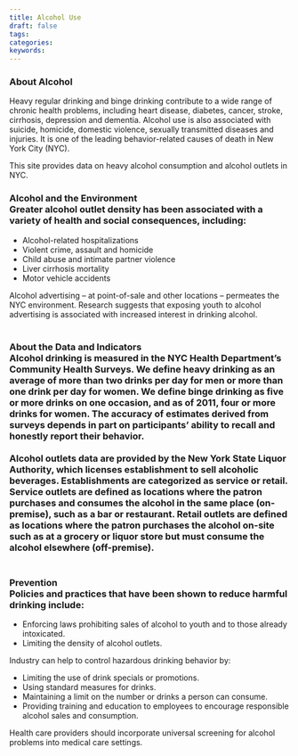 ```yaml
---
title: Alcohol Use
draft: false
tags: 
categories: 
keywords: 
---
```

<h3>About Alcohol</h3>
<p>Heavy regular drinking and binge drinking contribute to a wide range of chronic health problems, including heart disease, diabetes, cancer, stroke, cirrhosis, depression and dementia. Alcohol use is also associated with suicide, homicide, domestic violence, sexually transmitted diseases and injuries. It is one of the leading behavior-related causes of death in New York City (NYC).</p>
<p>This site provides data on heavy alcohol consumption and alcohol outlets in NYC.</p>
<h3>Alcohol and the Environment<br />Greater alcohol outlet density has been associated with a variety of health and social consequences, including:</h3>
<ul>
<li>Alcohol-related hospitalizations</li>
<li>Violent crime, assault and homicide</li>
<li>Child abuse and intimate partner violence</li>
<li>Liver cirrhosis mortality</li>
<li>Motor vehicle accidents</li>
</ul>
<p>Alcohol advertising &ndash; at point-of-sale and other locations &ndash; permeates the NYC environment. Research suggests that exposing youth to alcohol advertising is associated with increased interest in drinking alcohol. <br /><br /></p>
<h3>About the Data and Indicators<br />Alcohol drinking is measured in the NYC Health Department&rsquo;s Community Health Surveys. We define heavy drinking as an average of more than two drinks per day for men or more than one drink per day for women. We define binge drinking as five or more drinks on one occasion, and as of 2011, four or more drinks for women. The accuracy of estimates derived from surveys depends in part on participants&rsquo; ability to recall and honestly report their behavior.<br /><br />Alcohol outlets data are provided by the New York State Liquor Authority, which licenses establishment to sell alcoholic beverages. Establishments are categorized as service or retail. Service outlets are defined as locations where the patron purchases and consumes the alcohol in the same place (on-premise), such as a bar or restaurant. Retail outlets are defined as locations where the patron purchases the alcohol on-site such as at a grocery or liquor store but must consume the alcohol elsewhere (off-premise). <br /><br /></h3>
<h3>Prevention<br />Policies and practices that have been shown to reduce harmful drinking include:</h3>
<ul>
<li>Enforcing laws prohibiting sales of alcohol to youth and to those already intoxicated.</li>
<li>Limiting the density of alcohol outlets.</li>
</ul>
<p>Industry can help to control hazardous drinking behavior by:</p>
<ul>
<li>Limiting the use of drink specials or promotions.</li>
<li>Using standard measures for drinks.</li>
<li>Maintaining a limit on the number or drinks a person can consume.</li>
<li>Providing training and education to employees to encourage responsible alcohol sales and consumption.</li>
</ul>
<p>Health care providers should incorporate universal screening for alcohol problems into medical care settings.</p>
